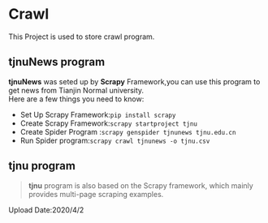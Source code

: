 # Crawl
This Project is used to store crawl program.
## tjnuNews program
**tjnuNews** was seted up by **Scrapy** Framework,you can use this program to get news from Tianjin Normal university.<br>
Here are a few things you need to know:<br>
* Set Up Scrapy Framework:```pip install scrapy```
* Create Scrapy Framework:```scrapy startproject tjnu```
* Create Spider Program :```scrapy genspider tjnunews tjnu.edu.cn```
* Run Spider program:```scrapy crawl tjnunews -o tjnu.csv```<br>
 
 ## tjnu program
>**tjnu** program is also based on the Scrapy framework, which mainly provides multi-page scraping examples.

Upload Date:2020/4/2

